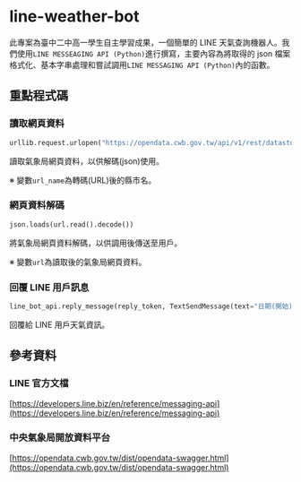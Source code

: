 # line-weather-bot
此專案為臺中二中高一學生自主學習成果，一個簡單的 LINE 天氣查詢機器人。我們使用`LINE MESSEAGING API (Python)`進行撰寫，主要內容為將取得的 json 檔案格式化、基本字串處理和嘗試調用`LINE MESSAGING API (Python)`內的函數。
## 重點程式碼
### 讀取網頁資料
```Python
urllib.request.urlopen("https://opendata.cwb.gov.tw/api/v1/rest/datastore/F-C0032-001?Authorization=" + AuthCode + "&format=JSON&locationName=" + url_name)
```
讀取氣象局網頁資料，以供解碼(json)使用。

※ 變數`url_name`為轉碼(URL)後的縣市名。
### 網頁資料解碼
```Python
json.loads(url.read().decode())
```
將氣象局網頁資料解碼，以供調用後傳送至用戶。

※ 變數`url`為讀取後的氣象局網頁資料。
### 回覆 LINE 用戶訊息
```Python
line_bot_api.reply_message(reply_token, TextSendMessage(text="日期(開始)：" + start_date + "\n日期(結束)：" + end_date + "\n時間(開始)：" + start_time + "\n時間(結束)：" + end_time + "\n最高溫：" + hot + "°C\n最低溫：" + cold + "°C\n天氣狀態：" + status + "\n感受：" + feel + "\n降雨機率：" + rain + "%"))
```
回覆給 LINE 用戶天氣資訊。
## 參考資料
### LINE 官方文檔
[https://developers.line.biz/en/reference/messaging-api](https://developers.line.biz/en/reference/messaging-api)
### 中央氣象局開放資料平台
[https://opendata.cwb.gov.tw/dist/opendata-swagger.html](https://opendata.cwb.gov.tw/dist/opendata-swagger.html)



